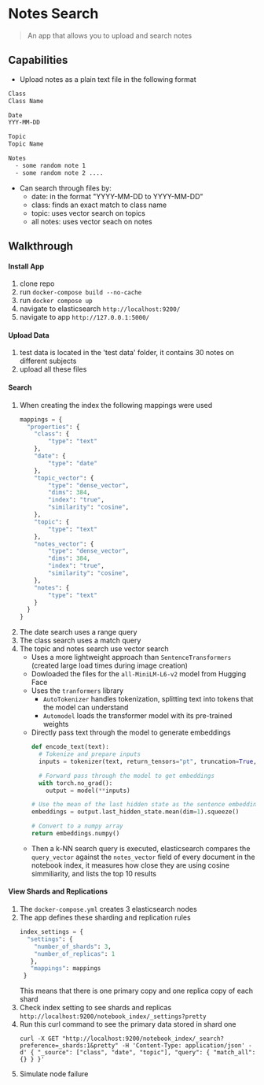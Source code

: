 # Notes Search
> An app that allows you to upload and search notes

## Capabilities
- Upload notes as a plain text file in the following format
```txt
Class
Class Name

Date
YYY-MM-DD

Topic
Topic Name

Notes
  - some random note 1
  - some random note 2 ....
```
- Can search through files by:
  - date: in the format "YYYY-MM-DD to YYYY-MM-DD"
  - class: finds an exact match to class name
  - topic: uses vector search on topics
  - all notes: uses vector seach on notes

## Walkthrough
#### Install App
   1. clone repo
   2. run `docker-compose build --no-cache`
   3. run `docker compose up`
   4. navigate to elasticsearch `http://localhost:9200/`
   5. navigate to app `http://127.0.0.1:5000/`
#### Upload Data
   1. test data is located in the 'test data' folder, it contains 30 notes on different subjects
   2. upload all these files
#### Search
   1. When creating the index the following mappings were used
      ```python
      mappings = {
        "properties": {
          "class": {
              "type": "text"
          },
          "date": {
              "type": "date"
          },
          "topic_vector": {
              "type": "dense_vector",
              "dims": 384,
              "index": "true",
              "similarity": "cosine",
          },
          "topic": {
              "type": "text"
          },
          "notes_vector": {
              "type": "dense_vector",
              "dims": 384,
              "index": "true",
              "similarity": "cosine",
          },
          "notes": {
              "type": "text"
          }
        }
      }
      ````
   2. The date search uses a range query
   3. The class search uses a match query
   4. The topic and notes search use vector search
      - Uses a more lightweight approach than `SentenceTransformers` (created large load times during image creation)
      - Dowloaded the files for the `all-MiniLM-L6-v2` model from Hugging Face
      - Uses the `tranformers` library
        - `AutoTokenizer` handles tokenization, splitting text into tokens that the model can understand
        - `Automodel` loads the transformer model with its pre-trained weights
      - Directly pass text through the model to generate embeddings
        ```python
        def encode_text(text):
          # Tokenize and prepare inputs
          inputs = tokenizer(text, return_tensors="pt", truncation=True, padding=True)

          # Forward pass through the model to get embeddings
          with torch.no_grad():
            output = model(**inputs)

        # Use the mean of the last hidden state as the sentence embedding
        embeddings = output.last_hidden_state.mean(dim=1).squeeze()

        # Convert to a numpy array
        return embeddings.numpy()
        ```
      - Then a k-NN search query is executed, elasticsearch compares the `query_vector` against the `notes_vector` field of every document in the notebook index, it measures how close they are using cosine simmiliarity, and lists the top 10 results
#### View Shards and Replications
1. The `docker-compose.yml` creates 3 elasticsearch nodes
2. The app defines these sharding and replication rules
   ```python
   index_settings = {
     "settings": {
       "number_of_shards": 3,
       "number_of_replicas": 1
      },
      "mappings": mappings
    }
   ```
   This means that there is one primary copy and one replica copy of each shard
3. Check index setting to see shards and replicas `http://localhost:9200/notebook_index/_settings?pretty`
4. Run this curl command to see the primary data stored in shard one
   ```
   curl -X GET "http://localhost:9200/notebook_index/_search?preference=_shards:1&pretty" -H 'Content-Type: application/json' -d' { "_source": ["class", "date", "topic"], "query": { "match_all": {} } }'
   ```
6. Simulate node failure 






